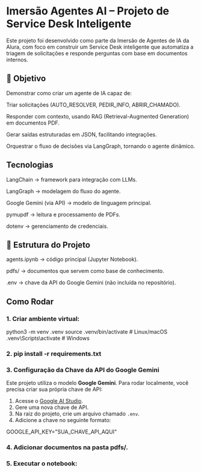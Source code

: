 # Imersão Agentes AI – Projeto de Service Desk Inteligente

Este projeto foi desenvolvido como parte da Imersão de Agentes de IA da Alura, com foco em construir um Service Desk inteligente que automatiza a triagem de solicitações e responde perguntas com base em documentos internos.

## 🎯 Objetivo

Demonstrar como criar um agente de IA capaz de:

Triar solicitações (AUTO_RESOLVER, PEDIR_INFO, ABRIR_CHAMADO).

Responder com contexto, usando RAG (Retrieval-Augmented Generation) em documentos PDF.

Gerar saídas estruturadas em JSON, facilitando integrações.

Orquestrar o fluxo de decisões via LangGraph, tornando o agente dinâmico.

## Tecnologias

LangChain → framework para integração com LLMs.

LangGraph → modelagem do fluxo do agente.

Google Gemini (via API) → modelo de linguagem principal.

pymupdf → leitura e processamento de PDFs.

dotenv → gerenciamento de credenciais.

## 📂 Estrutura do Projeto

agents.ipynb → código principal (Jupyter Notebook).

pdfs/ → documentos que servem como base de conhecimento.

.env → chave da API do Google Gemini (não incluída no repositório).

## Como Rodar

### 1. Criar ambiente virtual:

python3 -m venv .venv
source .venv/bin/activate   # Linux/macOS
.venv\Scripts\activate      # Windows

### 2. pip install -r requirements.txt

### 3. Configuração da Chave da API do Google Gemini  

Este projeto utiliza o modelo **Google Gemini**. Para rodar localmente, você precisa criar sua própria chave de API:  

1. Acesse o [Google AI Studio](https://aistudio.google.com/app/apikey).  
2. Gere uma nova chave de API.  
3. Na raiz do projeto, crie um arquivo chamado `.env`.  
4. Adicione a chave no seguinte formato:  

GOOGLE_API_KEY="SUA_CHAVE_API_AQUI"

### 4. Adicionar documentos na pasta pdfs/.

### 5. Executar o notebook:


